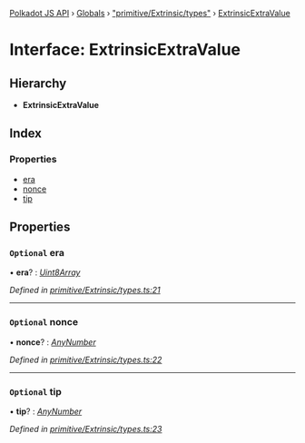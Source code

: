 [Polkadot JS API](../README.md) › [Globals](../globals.md) › ["primitive/Extrinsic/types"](../modules/_primitive_extrinsic_types_.md) › [ExtrinsicExtraValue](_primitive_extrinsic_types_.extrinsicextravalue.md)

# Interface: ExtrinsicExtraValue

## Hierarchy

* **ExtrinsicExtraValue**

## Index

### Properties

* [era](_primitive_extrinsic_types_.extrinsicextravalue.md#optional-era)
* [nonce](_primitive_extrinsic_types_.extrinsicextravalue.md#optional-nonce)
* [tip](_primitive_extrinsic_types_.extrinsicextravalue.md#optional-tip)

## Properties

### `Optional` era

• **era**? : *[Uint8Array](../classes/_codec_u8a_.u8a.md#static-uint8array)*

*Defined in [primitive/Extrinsic/types.ts:21](https://github.com/polkadot-js/api/blob/3bb719fcfc/packages/types/src/primitive/Extrinsic/types.ts#L21)*

___

### `Optional` nonce

• **nonce**? : *[AnyNumber](../modules/_types_.md#anynumber)*

*Defined in [primitive/Extrinsic/types.ts:22](https://github.com/polkadot-js/api/blob/3bb719fcfc/packages/types/src/primitive/Extrinsic/types.ts#L22)*

___

### `Optional` tip

• **tip**? : *[AnyNumber](../modules/_types_.md#anynumber)*

*Defined in [primitive/Extrinsic/types.ts:23](https://github.com/polkadot-js/api/blob/3bb719fcfc/packages/types/src/primitive/Extrinsic/types.ts#L23)*
